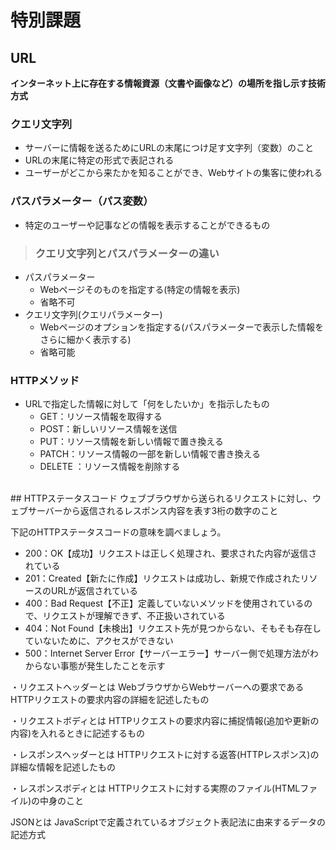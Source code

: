 # 特別課題
## URL
**インターネット上に存在する情報資源（文書や画像など）の場所を指し示す技術方式**
### クエリ文字列
- サーバーに情報を送るためにURLの末尾につけ足す文字列（変数）のこと
- URLの末尾に特定の形式で表記される
- ユーザーがどこから来たかを知ることができ、Webサイトの集客に使われる
### パスパラメーター（パス変数）
- 特定のユーザーや記事などの情報を表示することができるもの
>### クエリ文字列とパスパラメーターの違い
- パスパラメーター
  - Webページそのものを指定する(特定の情報を表示)
  - 省略不可
- クエリ文字列(クエリパラメーター)
  - Webページのオプションを指定する(パスパラメーターで表示した情報をさらに細かく表示する)
  - 省略可能
### HTTPメソッド
- URLで指定した情報に対して「何をしたいか」を指示したもの
  - GET：リソース情報を取得する
  - POST：新しいリソース情報を送信
  - PUT：リソース情報を新しい情報で置き換える
  - PATCH：リソース情報の一部を新しい情報で書き換える
  - DELETE ：リソース情報を削除する
<br>
## HTTPステータスコード
ウェブブラウザから送られるリクエストに対し、ウェブサーバーから返信されるレスポンス内容を表す3桁の数字のこと

下記のHTTPステータスコードの意味を調べましょう。
- 200：OK【成功】リクエストは正しく処理され、要求された内容が返信されている
- 201：Created【新たに作成】リクエストは成功し、新規で作成されたリソースのURLが返信されている
- 400：Bad Request【不正】定義していないメソッドを使用されているので、リクエストが理解できず、不正扱いされている
- 404：Not Found【未検出】リクエスト先が見つからない、そもそも存在していないために、アクセスができない
- 500：Internet Server Error【サーバーエラー】サーバー側で処理方法がわからない事態が発生したことを示す

・リクエストヘッダーとは
WebブラウザからWebサーバーへの要求であるHTTPリクエストの要求内容の詳細を記述したもの

・リクエストボディとは
HTTPリクエストの要求内容に捕捉情報(追加や更新の内容)を入れるときに記述するもの

・レスポンスヘッダーとは
HTTPリクエストに対する返答(HTTPレスポンス)の詳細な情報を記述したもの

・レスポンスボディとは
HTTPリクエストに対する実際のファイル(HTMLファイル)の中身のこと

JSONとは
JavaScriptで定義されているオブジェクト表記法に由来するデータの記述方式
